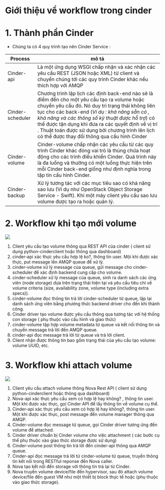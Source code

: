 # Giới thiệu về workflow trong cinder

# 1. Thành phần Cinder <a name="1"> </a>

- Chúng ta có 4 quy trình tạo nên Cinder Service :

|Process|mô tả|
|---------|-----|
|Cinder-api|Là một ứng dụng WSGI chấp nhận và xác nhận các yêu cầu REST (JSON hoặc XML) từ client và chuyển chúng tới các quy trình Cinder khác nếu thích hợp với AMQP|
|Cinder-scheduler|Chương trình lập lịch các định back-end nào sẽ là điểm đến cho một yêu cầu tạo ra volume hoặc chuyển yêu cầu đó. Nó duy trì trạng thái không liên tục cho các back-end (*Ví dụ : khả năng sẵn có , khả năng và các thông số kỹ thuật được hỗ trợ*) có thể được tận dụng khi đưa ra các quyết định về vị trí . Thuật toán được sử dụng bởi chương trình lên lịch có thể được thay đổi thông qua cấu hình Cinder|
|Cinder-volume|Cinder-volume chấp nhận các yêu cầu từ các quy trình Cinder khác đóng vai trò là thùng chứa hoạt động cho các trình điều khiển Cinder. Quá trình này là đa luồng và thường có một luồng thực hiện trên mỗi Cinder back-end giống như định nghĩa trong tập tin cấu hình Cinder.|
|Cinder-backup|Xử lý tương tác với các mục tiêu sao có khả năng sao lưu (Ví dụ như OpenStack Object Storage Service - Swift). Khi một máy client yêu cầu sao lưu volume được tạo ra hoặc quản lý.|

# 2. Workflow khi tạo mới volume <a name="2"> </a>

<img src="https://i.imgur.com/foE7pok.png">

1. Client yêu cầu tạo volume thông qua REST API của cinder ( client sử dụng python-cinderclient hoặc thông qua dashboard)
2. cinder-api xác thực yêu cầu hợp lệ ko?, thông tin user. Mội khi được xác thực, put message lên AMQP queue để xử lý.
3. cinder-volume xử lý message của queue, gửi message cho cinder-scheduler để xác định backend cung cấp cho volume.
4. cinder-scheduler xử lý message của queue, sinh ra danh sách các ứng viên (node storage) dựa trên trạng thái hiện tại và yêu cầu tiêu chí về volume criteria (size, availability zone, volume type (including extra specs)).
5. cinder-volume đọc thông tin trả lời cinder-scheduler từ queue, lặp lại danh sách ứng viên bằng phương thức backend driver cho đến khi thành công.
6. Cinder driver tạo volume được yêu cầu thông qua tương tác với hệ thống con storage ( phụ thuộc vào cấu hình và giao thức)
7. cinder-volume tập hợp volume metadata từ queue và kết nối thông tin và chuyển message trả lời đến AMQP queue.
8. cinder-api đọc message trả lời từ queue và trả lời client.
9. Client nhận được thông tin bao gồm trạng thái của yêu cầu tạo volume: volume UUID, etc.

# 3. Workflow khi attach volume

<img src="https://i.imgur.com/h780XRb.png">

1. Client yêu cầu attach volume thông Nova Rest API ( client sử dụng python-cinderclient hoặc thông qua dashboard)
2. Nova-api xác thực yêu cầu xem có hợp lệ hay không? , thông tin user. Một khi được xác thực, gọi Cinder API để lấy thông tin về volume cụ thể.
3. Cinder-api xác thực yêu cầu xem có hợp lệ hay không?, thông tin user. Một khi được xác thực, post message đến volume manager thông qua AMQP.
4. Cinder-volume đọc message từ queue, gọi Cinder driver tương ứng đến volume để attached.
5. Cinder driver chuẩn bị Cinder volume cho việc attachment ( các bước cụ thể phụ thuộc vào giao thức storage được sử dụng)
6. Cinder-volume post thông tin trả lời đến cinder-api thông qua AMQP queue.
7. Cinder-api đọc message trả lời từ cinder-volume từ queue, truyền thông tin kết nối trong RESTful reponse đến Nova caller.
8. Nova tạo kết nối đến storage với thông tin trả lại từ Cinder.
9. Nova truyền volume device/file đến hypervisor, sau đó attach volume device/file đến guest VM như một thiết bị block thực tế hoặc (phụ thuộc vào giao thức storage).
